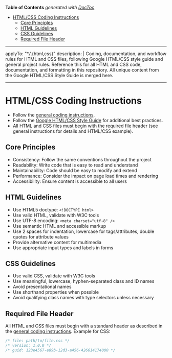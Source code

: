 <!-- START doctoc generated TOC please keep comment here to allow auto update -->
<!-- DON'T EDIT THIS SECTION, INSTEAD RE-RUN doctoc TO UPDATE -->
**Table of Contents**  *generated with [DocToc](https://github.com/thlorenz/doctoc)*

- [HTML/CSS Coding Instructions](#htmlcss-coding-instructions)
  - [Core Principles](#core-principles)
  - [HTML Guidelines](#html-guidelines)
  - [CSS Guidelines](#css-guidelines)
  - [Required File Header](#required-file-header)

<!-- END doctoc generated TOC please keep comment here to allow auto update -->

<!-- file: .github/instructions/html-css.instructions.md -->
<!-- version: 1.2.0 -->
<!-- guid: 2d1e0f9a-8b7c-6d5e-4f3a-2b1c0d9e8f7a -->
<!-- DO NOT EDIT: This file is managed centrally in ghcommon repository -->
<!-- To update: Create an issue/PR in jdfalk/ghcommon -->

---

applyTo: "\*_/_.{html,css}"
description: |
Coding, documentation, and workflow rules for HTML and CSS files, following Google HTML/CSS style guide and general project rules. Reference this for all HTML and CSS code, documentation, and formatting in this repository. All unique content from the Google HTML/CSS Style Guide is merged here.

---

# HTML/CSS Coding Instructions

- Follow the [general coding instructions](general-coding.instructions.md).
- Follow the
  [Google HTML/CSS Style Guide](https://google.github.io/styleguide/htmlcssguide.html)
  for additional best practices.
- All HTML and CSS files must begin with the required file header (see general
  instructions for details and HTML/CSS example).

## Core Principles

- Consistency: Follow the same conventions throughout the project
- Readability: Write code that is easy to read and understand
- Maintainability: Code should be easy to modify and extend
- Performance: Consider the impact on page load times and rendering
- Accessibility: Ensure content is accessible to all users

## HTML Guidelines

- Use HTML5 doctype: `<!DOCTYPE html>`
- Use valid HTML, validate with W3C tools
- Use UTF-8 encoding: `<meta charset="utf-8" />`
- Use semantic HTML and accessible markup
- Use 2 spaces for indentation, lowercase for tags/attributes, double quotes for
  attribute values
- Provide alternative content for multimedia
- Use appropriate input types and labels in forms

## CSS Guidelines

- Use valid CSS, validate with W3C tools
- Use meaningful, lowercase, hyphen-separated class and ID names
- Avoid presentational names
- Use shorthand properties when possible
- Avoid qualifying class names with type selectors unless necessary

## Required File Header

All HTML and CSS files must begin with a standard header as described in the
[general coding instructions](general-coding.instructions.md). Example for CSS:

```css
/* file: path/to/file.css */
/* version: 1.0.0 */
/* guid: 123e4567-e89b-12d3-a456-426614174000 */
```
